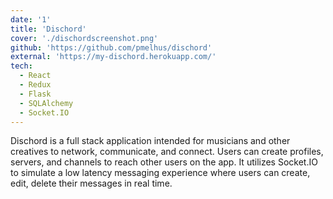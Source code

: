 ```yaml
---
date: '1'
title: 'Dischord'
cover: './dischordscreenshot.png'
github: 'https://github.com/pmelhus/dischord'
external: 'https://my-dischord.herokuapp.com/'
tech:
  - React
  - Redux
  - Flask
  - SQLAlchemy
  - Socket.IO
---
```


Dischord is a full stack application intended for musicians and other creatives to network, communicate, and connect. Users can create profiles, servers, and channels to reach other users on the app. It utilizes Socket.IO to simulate a low latency messaging experience where users can create, edit, delete their messages in real time.
